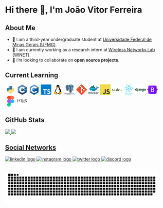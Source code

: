 <h1 align="left">Hi there 👋, I'm João Vitor Ferreira</h1>

<!-- <a href="https://wakatime.com/@joaojoaovf">
    <img src="https://wakatime.com/badge/user/70b4fcb6-ef30-442e-a3ba-7f6b57d6f7e4.svg?style=social"
         alt="Wakatime"> -->

## About Me
- 📖 I am a third-year undergraduate student at [Universidade Federal de Minas Gerais (UFMG)](https://ufmg.br/).
- 🔭 I am currently working as a research intern at [Wireless Networks Lab (WINET)](https://www.winet.dcc.ufmg.br/).
- 👯 I’m looking to collaborate on **open source projects**.

## Current Learning
<code><img height="35"
        src="https://raw.githubusercontent.com/github/explore/80688e429a7d4ef2fca1e82350fe8e3517d3494d/topics/python/python.png"></code>
<code><img height="35"
        src="https://raw.githubusercontent.com/github/explore/80688e429a7d4ef2fca1e82350fe8e3517d3494d/topics/cpp/cpp.png"></code>
<code><img height="35" src="https://raw.githubusercontent.com/devicons/devicon/master/icons/c/c-original.svg"></code>
<code><img height="35"
        src="https://raw.githubusercontent.com/devicons/devicon/master/icons/typescript/typescript-original.svg"></code>
<code><img height="35"
        src="https://raw.githubusercontent.com/github/explore/80688e429a7d4ef2fca1e82350fe8e3517d3494d/topics/linux/linux.png"></code>
<code><img height="35"
        src="https://raw.githubusercontent.com/devicons/devicon/master/icons/postgresql/postgresql-original-wordmark.svg"></code>
<code><img height="35" src="https://github.com/devicons/devicon/blob/master/icons/git/git-original.svg"></code>
<code><img height="35"
        src="https://raw.githubusercontent.com/devicons/devicon/master/icons/docker/docker-original-wordmark.svg"></code>
<code><img height="35"
        src="https://raw.githubusercontent.com/github/explore/80688e429a7d4ef2fca1e82350fe8e3517d3494d/topics/javascript/javascript.png"></code>
<code><img height="35"
        src="https://raw.githubusercontent.com/devicons/devicon/master/icons/nodejs/nodejs-original-wordmark.svg"></code>
<code><img height="35"
        src="https://raw.githubusercontent.com/devicons/devicon/master/icons/react/react-original-wordmark.svg"></code>
<code><img height="35"
        src="https://raw.githubusercontent.com/github/explore/80688e429a7d4ef2fca1e82350fe8e3517d3494d/topics/django/django.png"></code>
<code><img height="35"
        src="https://github.com/devicons/devicon/blob/master/icons/bootstrap/bootstrap-original.svg"></code>
<code><img height="35" src="https://github.com/devicons/devicon/blob/master/icons/figma/figma-original.svg"></code>
<code><img height="35" src="https://github.com/devicons/devicon/blob/master/icons/latex/latex-original.svg"></code>


## GitHub Stats
<div>
    <a href="https://github.com/joaojoaovf">
        <img height="180em"
            src="https://github-readme-stats.vercel.app/api?username=joaojoaovf&layout=compact&theme=transparent&hide_border=true&count_private=true&show_icons=true&include_all_commits=true&count_private=true&hide_rank=true&hide=issues" />
        <img heigth="180em"
            src="https://github-readme-stats.vercel.app/api/top-langs/?username=joaojoaovf&hide=jupyter%20notebook&layout=compact&hide_border=true&theme=transparent&count_private=true&show_icons=true">
</div>

## Social Networks
<a href="https://www.linkedin.com/in/joao-vitor-ferreira-" target="_blank">
    <img src="https://raw.githubusercontent.com/maurodesouza/profile-readme-generator/master/src/assets/icons/social/linkedin/default.svg"
        width="40" height="32" alt="linkedin logo" />
</a>
<a href="https://www.instagram.com/joaojoaovf/" target="_blank">
    <img src="https://github.com/dheereshagrwal/colored-icons/blob/master/svg/instagram.svg"
        width="40" height="32" alt="instagram logo" />
</a>
<a href="https://twitter.com/joaojoaovf" target="_blank">
    <img src="https://github.com/dheereshagrwal/colored-icons/blob/master/svg/twitter.svg" width="40" height="32"
        alt="twitter logo" />
</a>
<a href="https://discord.gg/joaojoaovf#0001" target="_blank">
    <img src="https://github.com/dheereshagrwal/colored-icons/blob/master/svg/discord.svg" width="40" height="32"
        alt="discord logo" />
</a>

##

![Snake animation](https://github.com/joaojoaovf/joaojoaovf/blob/output/github-contribution-grid-snake.svg)
